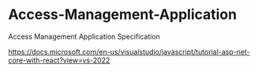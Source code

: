 # Access-Management-Application
Access Management Application Specification


https://docs.microsoft.com/en-us/visualstudio/javascript/tutorial-asp-net-core-with-react?view=vs-2022
